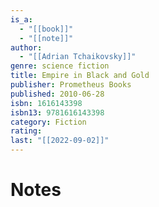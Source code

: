 ```yaml
---
is_a:
  - "[[book]]"
  - "[[note]]"
author:
  - "[[Adrian Tchaikovsky]]"
genre: science fiction
title: Empire in Black and Gold
publisher: Prometheus Books
published: 2010-06-28
isbn: 1616143398
isbn13: 9781616143398
category: Fiction
rating: 
last: "[[2022-09-02]]"
---
```

# Notes
